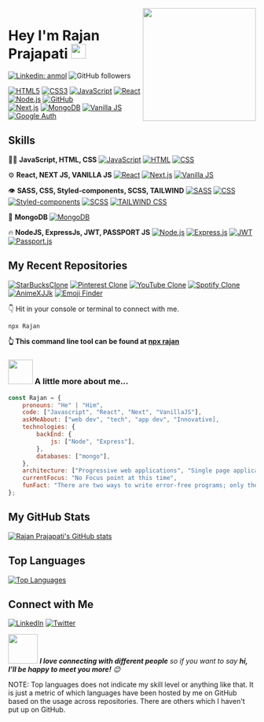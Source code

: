 <img align='right' src="https://media.giphy.com/media/M9gbBd9nbDrOTu1Mqx/giphy.gif" width="230">
<h1>Hey I'm Rajan Prajapati <a href="https://www.oneorigin.us/">
</a><img src="https://media.giphy.com/media/WUlplcMpOCEmTGBtBW/giphy.gif" width="30"> 
</h1>

[![Linkedin: anmol](https://img.shields.io/badge/-rajan-blue?style=flat-square&logo=Linkedin&logoColor=white&link=https://www.linkedin.com/in/rajanprajapati1/)](https://www.linkedin.com/in/rajanprajapati1/)
![GitHub followers](https://img.shields.io/github/followers/rajanprajapati?label=Follow&style=social)

[![HTML5](https://img.shields.io/badge/HTML5-E34F26?logo=html5&logoColor=white&style=flat)](https://developer.mozilla.org/en-US/docs/Web/Guide/HTML/HTML5)
[![CSS3](https://img.shields.io/badge/CSS3-1572B6?logo=css3&logoColor=white&style=flat)](https://developer.mozilla.org/en-US/docs/Web/CSS)
[![JavaScript](https://img.shields.io/badge/JavaScript-F7DF1E?logo=javascript&logoColor=black&style=flat)](https://developer.mozilla.org/en-US/docs/Web/JavaScript)
[![React](https://img.shields.io/badge/React-61DAFB?logo=react&logoColor=white&style=flat)](https://reactjs.org/)
[![Node.js](https://img.shields.io/badge/Node.js-339933?logo=node.js&logoColor=white&style=flat)](https://nodejs.org/)
[![GitHub](https://img.shields.io/badge/GitHub-181717?logo=github&logoColor=white&style=flat)](https://github.com/)<br/>
[![Next.js](https://img.shields.io/badge/Next.js-000000?logo=next.js&logoColor=white&style=flat)](https://nextjs.org/)
[![MongoDB](https://img.shields.io/badge/MongoDB-47A248?logo=mongodb&logoColor=white&style=flat)](https://www.mongodb.com/)
[![Vanilla JS](https://img.shields.io/badge/Vanilla_JS-F7DF1E?logo=javascript&logoColor=black&style=flat)](https://developer.mozilla.org/en-US/docs/Web/JavaScript)
[![Google Auth](https://img.shields.io/badge/Google_Auth-4285F4?logo=google&logoColor=white&style=flat)](https://developers.google.com/identity)

## Skills
👨‍💻 **JavaScript, HTML, CSS**
   [![JavaScript](https://img.shields.io/badge/JavaScript-F7DF1E?logo=javascript&logoColor=black&style=flat)](https://developer.mozilla.org/en-US/docs/Web/JavaScript)
   [![HTML](https://img.shields.io/badge/HTML5-E34F26?logo=html5&logoColor=white&style=flat)](https://developer.mozilla.org/en-US/docs/Web/Guide/HTML/HTML5)
   [![CSS](https://img.shields.io/badge/CSS3-1572B6?logo=css3&logoColor=white&style=flat)](https://developer.mozilla.org/en-US/docs/Web/CSS)

⚙️ **React, NEXT JS, VANILLA JS**
   [![React](https://img.shields.io/badge/React-61DAFB?logo=react&logoColor=white&style=flat)](https://reactjs.org/)
   [![Next.js](https://img.shields.io/badge/Next.js-000000?logo=next.js&logoColor=white&style=flat)](https://nextjs.org/)
   [![Vanilla JS](https://img.shields.io/badge/Vanilla_JS-F7DF1E?logo=javascript&logoColor=black&style=flat)](https://developer.mozilla.org/en-US/docs/Web/JavaScript)

👁️ **SASS, CSS, Styled-components, SCSS, TAILWIND**
   [![SASS](https://img.shields.io/badge/SASS-CC6699?logo=sass&logoColor=white&style=flat)](https://sass-lang.com/)
   [![CSS](https://img.shields.io/badge/CSS3-1572B6?logo=css3&logoColor=white&style=flat)](https://developer.mozilla.org/en-US/docs/Web/CSS)
   [![Styled-components](https://img.shields.io/badge/Styled_components-DB7093?logo=styled-components&logoColor=white&style=flat)](https://styled-components.com/)
   [![SCSS](https://img.shields.io/badge/SCSS-CC6699?logo=sass&logoColor=white&style=flat)](https://sass-lang.com/)
   [![TAILWIND CSS](https://img.shields.io/badge/Tailwind_CSS-38B2AC?logo=tailwind-css&logoColor=white&style=flat)](https://tailwindcss.com/)

💽 **MongoDB**
   [![MongoDB](https://img.shields.io/badge/MongoDB-47A248?logo=mongodb&logoColor=white&style=flat)](https://www.mongodb.com/)

🔥 **NodeJS, ExpressJs, JWT, PASSPORT JS**
   [![Node.js](https://img.shields.io/badge/Node.js-339933?logo=node.js&logoColor=white&style=flat)](https://nodejs.org/)
   [![Express.js](https://img.shields.io/badge/Express.js-000000?logo=express&logoColor=white&style=flat)](https://expressjs.com/)
   [![JWT](https://img.shields.io/badge/JWT-000000?logo=json-web-tokens&logoColor=white&style=flat)](https://jwt.io/)
   [![Passport.js](https://img.shields.io/badge/Passport.js-34E27A?logo=passport&logoColor=white&style=flat)](http://www.passportjs.org/)

## My Recent Repositories

[![StarBucksClone](https://img.shields.io/badge/StarBucksClone-000000?style=for-the-badge&logo=github)](https://github.com/rajanprajapati1/StarBucksClone)
[![Pinterest Clone](https://img.shields.io/badge/Pinterest_Clone-000000?style=for-the-badge&logo=github)](https://github.com/rajanprajapati1/pinterest_Clone)
[![YouTube Clone](https://img.shields.io/badge/You_Tube_Clone-000000?style=for-the-badge&logo=github)](https://github.com/rajanprajapati1/You_Tube_Clone) 
[![Spotify Clone](https://img.shields.io/badge/Spotify_Clone-000000?style=for-the-badge&logo=github)](https://github.com/rajanprajapati1/spotify-clone)
[![AnimeXJJk](https://img.shields.io/badge/AnimeXJJk-000000?style=for-the-badge&logo=github)](https://github.com/rajanprajapati1/AnimeXJJk)
[![Emoji Finder](https://img.shields.io/badge/EmojiFinder.com-000000?style=for-the-badge&logo=github)](https://github.com/rajanprajapati1/emojiFinder.com)


👇 Hit in your console or terminal to connect with me.

```bash
npx Rajan
```
**👆 This command line tool can be found at [npx rajan](https://github.com/rajanprajapati1/npx_card)**

### <img src="https://media.giphy.com/media/VgCDAzcKvsR6OM0uWg/giphy.gif" width="50"> A little more about me...  

```javascript
const Rajan = {
    pronouns: "He" | "Him",
    code: ["Javascript", "React", "Next", "VanillaJS"],
    askMeAbout: ["web dev", "tech", "app dev", "Innovative],
    technologies: {
        backEnd: {
            js: ["Node", "Express"],
        },
        databases: ["mongo"],
    },
    architecture: ["Progressive web applications", "Single page applications"],
    currentFocus: "No Focus point at this time",
    funFact: "There are two ways to write error-free programs; only the third one works"
};
```
## My GitHub Stats
[![Rajan Prajapati's GitHub stats](https://github-readme-stats.vercel.app/api?username=rajanprajapati1&show_icons=true&theme=dark)](https://github.com/anuraghazra/github-readme-stats)


## Top Languages
[![Top Languages](https://github-readme-stats.vercel.app/api/top-langs/?username=rajanprajapati1&layout=compact)](https://github.com/anuraghazra/github-readme-stats)


## Connect with Me
[![LinkedIn](https://img.shields.io/badge/LinkedIn-Connect-blue)](your_linkedin_profile)
[![Twitter](https://img.shields.io/badge/Twitter-Follow-blue)](your_twitter_profile)


<img src="https://media.giphy.com/media/LnQjpWaON8nhr21vNW/giphy.gif" width="60"> <em><b>I love connecting with different people</b> so if you want to say <b>hi, I'll be happy to meet you more!</b> 😊</em>




NOTE: Top languages does not indicate my skill level or anything like that. It is just a metric of which languages have been hosted by me on GitHub based on the usage across repositories. There are others which I haven't put up on GitHub.

